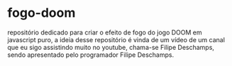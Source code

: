 # fogo-doom
 repositório dedicado para criar o efeito de fogo do jogo DOOM em javascript puro, a ideia desse repositório é vinda de um vídeo de um canal que eu sigo assistindo muito no youtube, chama-se Filipe Deschamps, sendo apresentado pelo programador Filipe Deschamps.
